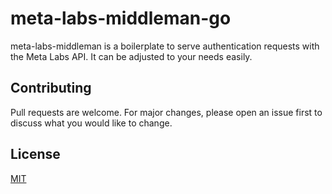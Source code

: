 # meta-labs-middleman-go
meta-labs-middleman is a boilerplate to serve authentication requests with the Meta Labs API. It can be adjusted to your needs easily.

## Contributing
Pull requests are welcome. For major changes, please open an issue first to discuss what you would like to change.

## License
[MIT](https://choosealicense.com/licenses/mit/)